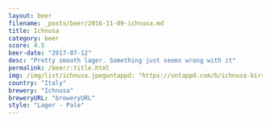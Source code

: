 ```yaml
---
layout: beer
filename: _posts/beer/2016-11-09-ichnusa.md
title: Ichnusa
category: beer
score: 4.5
beer-date: "2017-07-12"
desc: "Pretty smooth lager. Something just seems wrong with it"
permalink: /beer/:title.html
img: /img/list/ichnusa.jpeguntappd: "https://untappd.com/b/ichnusa-birra-ichnusa/32023"
country: "Italy"
brewery: "Ichnusa"
breweryURL: "breweryURL"
style: "Lager - Pale"
---
```

